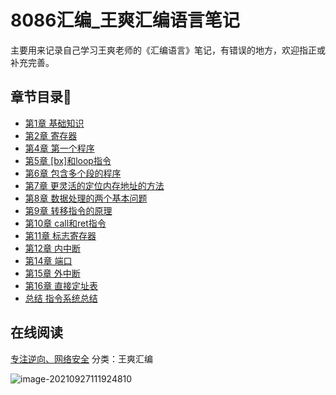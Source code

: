 #  8086汇编_王爽汇编语言笔记


主要用来记录自己学习王爽老师的《汇编语言》笔记，有错误的地方，欢迎指正或补充完善。

## 章节目录:open_file_folder:

- [第1章 基础知识](notes/1.基础知识.md)
- [第2章 寄存器](notes/2.寄存器.md)
- [第4章 第一个程序](notes/4.第一个程序.md)
- [第5章 [bx]和loop指令](notes/5.[bx]和loop指令.md)
- [第6章 包含多个段的程序](notes/6.包含多个段的程序.md)
- [第7章 更灵活的定位内存地址的方法](notes/7.更灵活的定位内存地址的方法.md)
- [第8章 数据处理的两个基本问题](notes/8.数据处理的两个基本问题.md)
- [第9章 转移指令的原理](notes/9.转移指令的原理.md)
- [第10章 call和ret指令](notes/10.Call和Ret指令.md) 
- [第11章 标志寄存器](notes/11.标志寄存器.md) 
- [第12章 内中断](notes/12.内中断.md) 
- [第14章 端口](notes/14.端口.md) 
- [第15章 外中断](notes/15.外中断.md) 
- [第16章 直接定址表](notes/16.直接定址表.md) 
- [总结 指令系统总结](notes/17.指令系统总结.md) 



## 在线阅读

[专注逆向、网络安全](https://www.cnblogs.com/VxerLee/) 分类：王爽汇编

![image-20210927111924810](https://img2020.cnblogs.com/blog/2080041/202109/2080041-20210927111924313-2087296412.png) 

